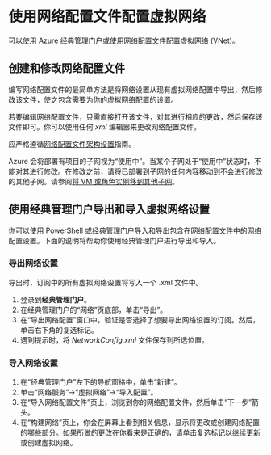 ﻿<properties 
	pageTitle="使用网络配置文件配置虚拟网络" 
	description="有关通过 Azure 经典管理门户导出和导入网络配置文件以创建或修改虚拟网络的说明。" 
	services="virtual-network" 
	documentationCenter="" 
	authors="telmosampaio" 
	manager="carmonm" 
	editor="tysonn"/>

<tags
	ms.service="virtual-network"
	ms.devlang="na"
	ms.topic="article"
	ms.tgt_pltfrm="na"
	ms.workload="infrastructure-services" 
	ms.date="03/15/2016" 
	wacn.date="12/12/2016"
	ms.author="jdial"/>

# 使用网络配置文件配置虚拟网络

可以使用 Azure 经典管理门户或使用网络配置文件配置虚拟网络 (VNet)。

## 创建和修改网络配置文件 
编写网络配置文件的最简单方法是将网络设置从现有虚拟网络配置中导出，然后修改该文件，使之包含需要为你的虚拟网络配置的设置。

若要编辑网络配置文件，只需直接打开该文件，对其进行相应的更改，然后保存该文件即可。你可以使用任何 *xml* 编辑器来更改网络配置文件。

应严格遵循[网络配置文件架构设置](https://msdn.microsoft.com/zh-cn/library/azure/jj157100.aspx)指南。

Azure 会将部署有项目的子网视为“使用中”。当某个子网处于“使用中”状态时，不能对其进行修改。在修改之前，请将已部署到子网的任何内容移动到不会进行修改的其他子网。请参阅[将 VM 或角色实例移到其他子网](/documentation/articles/virtual-networks-move-vm-role-to-subnet/)。

## 使用经典管理门户导出和导入虚拟网络设置  
你可以使用 PowerShell 或经典管理门户导入和导出包含在网络配置文件中的网络配置设置。下面的说明将帮助你使用经典管理门户进行导出和导入。

### 导出网络设置
导出时，订阅中的所有虚拟网络设置将写入一个 .xml 文件中。

1. 登录到**经典管理门户**。
2. 在经典管理门户的“网络”页底部，单击“导出”。 
3. 在“导出网络配置”窗口中，验证是否选择了想要导出网络设置的订阅。然后，单击右下角的复选标记。 
4. 遇到提示时，将 *NetworkConfig.xml* 文件保存到所选位置。


### 导入网络设置

1. 在“经典管理门户”左下的导航窗格中，单击“新建”。
2. 单击“网络服务”->“虚拟网络”->“导入配置”。
3. 在“导入网络配置文件”页上，浏览到你的网络配置文件，然后单击“下一步”箭头。
4. 在“构建网络”页上，你会在屏幕上看到相关信息，显示将更改或创建网络配置的哪些部分。如果所做的更改在你看来是正确的，请单击复选标记以继续更新或创建虚拟网络。 

<!---HONumber=Mooncake_Quality_Review_1118_2016-->